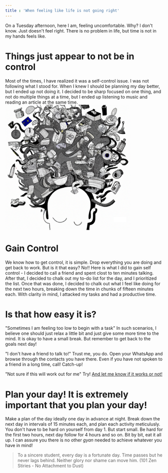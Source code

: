 ```yaml
---
title : 'When feeling like life is not going right'
---
```


On a Tuesday afternoon, here I am, feeling uncomfortable. Why? I don't know. <!--more-->Just doesn't feel right. There is no problem in life, but time is not in my hands feels like. 

# Things just appear to not be in control

Most of the times, I have realized it was a self-control issue. I was not following what I stood for. When I knew I should be planning my day better, but I ended up not doing it. I decided to be sharp focused on one thing, and not do multiple things at a time, but I ended up listening to music and reading an article at the same time. 
<img width = "400" class="right" src="/images/cluttered-mind.png" alt="">



# Gain Control

We know how to get control, it is simple. Drop everything you are doing and get back to work. But is it that easy? No!! 
Here is what I did to gain self control -
I decided to call a friend and spent clost to ten minutes talking. After that, I decided to chalk out my to-do list for the day, and I prioritized the list. Once that was done, I decided to chalk out what I feel like doing for the next two hours, breaking down the time in chunks of fifteen minutes each. With clarity in mind, I attacked my tasks and had a productive time. 


# Is that how easy it is?
"Sometimes I am feeling too low to begin with a task"
In such scenarios, I believe one should just relax a little bit and just give some more time to the mind. It is okay to have a small break. But remember to get back to the goals next day!

"I don't have a friend to talk to!"
Trust me, you do. Open your WhatsApp and browse through the contacts you have there. Even if you have not spoken to a friend in a long time, call! Catch-up!


"Not sure if this will work out for me"
Try! [And let me know if it works or not!](/contact/)


# Plan your day! It is extremely important that you plan your day!
Make a plan of the day ideally one day in advance at night. Break down the next day in intervals of 15 minutes each, and plan each activity meticulusly. You don't have to be hard on yourself from day 1. But start small. Be hard for the first two hours, next day follow for 4 hours and so on. Bit by bit, eat it all up. 
I can assure you there is no other *gyan* needed to achieve whatever you have in mind!

> To a sincere student, every day is a fortunate day. Time passes but he never lags behind. Neither glory nor shame can move him.
(101 Zen Stiries - No Attachment to Dust)